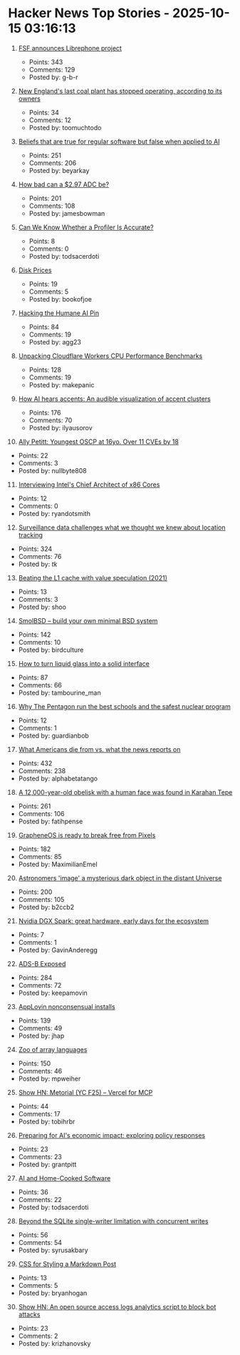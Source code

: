 # Hacker News Top Stories - 2025-10-15 03:16:13

1. [FSF announces Librephone project](https://www.fsf.org/news/librephone-project)
   - Points: 343
   - Comments: 129
   - Posted by: g-b-r

2. [New England's last coal plant has stopped operating, according to its owners](https://www.nhpr.org/nh-news/2025-10-06/new-englands-last-coal-plant-has-stopped-operating-according-to-its-owners)
   - Points: 34
   - Comments: 12
   - Posted by: toomuchtodo

3. [Beliefs that are true for regular software but false when applied to AI](https://boydkane.com/essays/boss)
   - Points: 251
   - Comments: 206
   - Posted by: beyarkay

4. [How bad can a $2.97 ADC be?](https://excamera.substack.com/p/how-bad-can-a-297-adc-be)
   - Points: 201
   - Comments: 108
   - Posted by: jamesbowman

5. [Can We Know Whether a Profiler Is Accurate?](https://stefan-marr.de/2025/10/can-we-know-whether-a-profiler-is-accurate/)
   - Points: 8
   - Comments: 0
   - Posted by: todsacerdoti

6. [Disk Prices](https://diskprices.com/?locale=us)
   - Points: 19
   - Comments: 5
   - Posted by: bookofjoe

7. [Hacking the Humane AI Pin](https://writings.agg.im/posts/hacking_ai_pin/)
   - Points: 84
   - Comments: 19
   - Posted by: agg23

8. [Unpacking Cloudflare Workers CPU Performance Benchmarks](https://blog.cloudflare.com/unpacking-cloudflare-workers-cpu-performance-benchmarks/)
   - Points: 128
   - Comments: 19
   - Posted by: makepanic

9. [How AI hears accents: An audible visualization of accent clusters](https://accent-explorer.boldvoice.com/)
   - Points: 176
   - Comments: 70
   - Posted by: ilyausorov

10. [Ally Petitt: Youngest OSCP at 16yo. Over 11 CVEs by 18](https://ally-petitt.com/en/posts/2024-05-07_how-i-became-a-hacker-before-i-finished-high-school/)
   - Points: 22
   - Comments: 3
   - Posted by: nullbyte808

11. [Interviewing Intel's Chief Architect of x86 Cores](https://chipsandcheese.com/p/interviewing-intels-chief-architect)
   - Points: 12
   - Comments: 0
   - Posted by: ryandotsmith

12. [Surveillance data challenges what we thought we knew about location tracking](https://www.lighthousereports.com/investigation/surveillance-secrets/)
   - Points: 324
   - Comments: 76
   - Posted by: _tk_

13. [Beating the L1 cache with value speculation (2021)](https://mazzo.li/posts/value-speculation.html)
   - Points: 13
   - Comments: 3
   - Posted by: shoo

14. [SmolBSD – build your own minimal BSD system](https://smolbsd.org)
   - Points: 142
   - Comments: 10
   - Posted by: birdculture

15. [How to turn liquid glass into a solid interface](https://tidbits.com/2025/10/09/how-to-turn-liquid-glass-into-a-solid-interface/)
   - Points: 87
   - Comments: 66
   - Posted by: tambourine_man

16. [Why The Pentagon run the best schools and the safest nuclear program](https://www.governance.fyi/p/the-pentagons-best-schools-and-safest)
   - Points: 12
   - Comments: 1
   - Posted by: guardianbob

17. [What Americans die from vs. what the news reports on](https://ourworldindata.org/does-the-news-reflect-what-we-die-from)
   - Points: 432
   - Comments: 238
   - Posted by: alphabetatango

18. [A 12,000-year-old obelisk with a human face was found in Karahan Tepe](https://www.trthaber.com/foto-galeri/karahantepede-12-bin-yil-oncesine-ait-insan-yuzlu-dikili-tas-bulundu/73912.html)
   - Points: 261
   - Comments: 106
   - Posted by: fatihpense

19. [GrapheneOS is ready to break free from Pixels](https://www.androidauthority.com/graphene-os-major-android-oem-partnership-3606853/)
   - Points: 182
   - Comments: 85
   - Posted by: MaximilianEmel

20. [Astronomers 'image' a mysterious dark object in the distant Universe](https://www.mpg.de/25518363/1007-asph-astronomers-image-a-mysterious-dark-object-in-the-distant-universe-155031-x)
   - Points: 200
   - Comments: 105
   - Posted by: b2ccb2

21. [Nvidia DGX Spark: great hardware, early days for the ecosystem](https://simonwillison.net/2025/Oct/14/nvidia-dgx-spark/)
   - Points: 7
   - Comments: 1
   - Posted by: GavinAnderegg

22. [ADS-B Exposed](https://adsb.exposed/)
   - Points: 284
   - Comments: 72
   - Posted by: keepamovin

23. [AppLovin nonconsensual installs](https://www.benedelman.org/applovin-nonconsensual-installs/)
   - Points: 139
   - Comments: 49
   - Posted by: jhap

24. [Zoo of array languages](https://ktye.github.io/)
   - Points: 150
   - Comments: 46
   - Posted by: mpweiher

25. [Show HN: Metorial (YC F25) – Vercel for MCP](https://github.com/metorial/metorial)
   - Points: 44
   - Comments: 17
   - Posted by: tobihrbr

26. [Preparing for AI's economic impact: exploring policy responses](https://www.anthropic.com/research/economic-policy-responses)
   - Points: 23
   - Comments: 23
   - Posted by: grantpitt

27. [AI and Home-Cooked Software](https://mrkaran.dev/posts/ai-home-cooked-software/)
   - Points: 36
   - Comments: 22
   - Posted by: todsacerdoti

28. [Beyond the SQLite single-writer limitation with concurrent writes](https://turso.tech/blog/beyond-the-single-writer-limitation-with-tursos-concurrent-writes)
   - Points: 56
   - Comments: 54
   - Posted by: syrusakbary

29. [CSS for Styling a Markdown Post](https://webdev.bryanhogan.com/miscellaneous/styling-markdown/)
   - Points: 13
   - Comments: 5
   - Posted by: bryanhogan

30. [Show HN: An open source access logs analytics script to block bot attacks](https://github.com/tempesta-tech/webshield)
   - Points: 23
   - Comments: 2
   - Posted by: krizhanovsky

